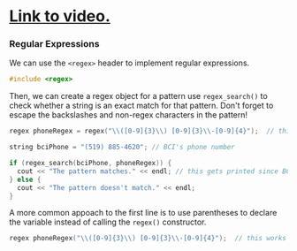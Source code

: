 # [Link to video.](https://www.youtube.com/watch?v=5tWGlijAFAQ&list=PLVD25niNi0Blds9kjuux3nj9N9n5nBpMr)

### Regular Expressions

We can use the `<regex>` header to implement regular expressions.


```cpp
#include <regex>
```

Then, we can create a regex object for a pattern use `regex_search()` to check whether a string is an exact match for that pattern. Don't forget to escape the backslashes and non-regex characters in the pattern!

```cpp
regex phoneRegex = regex("\\([0-9]{3}\\) [0-9]{3}\\-[0-9]{4}");  // this is the pattern for phone numbers that looks like this: (___) ___-____

string bciPhone = "(519) 885-4620"; // BCI's phone number

if (regex_search(bciPhone, phoneRegex)) {
  cout << "The pattern matches." << endl; // this gets printed since BCI's phone number is written with the same pattern
} else {
  cout << "The pattern doesn't match." << endl;
}
```

A more common appoach to the first line is to use parentheses to declare the variable instead of calling the `regex()` constructor.

```cpp
regex phoneRegex("\\([0-9]{3}\\) [0-9]{3}\\-[0-9]{4}");  // this works too
```
